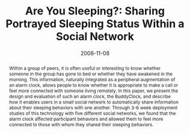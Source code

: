 ---
abstract: |-
  Within a group of peers, it is often useful or interesting to know whether someone in the group has gone to bed or whether they have awakened in the morning. This information, naturally integrated as a peripheral augmentation of an alarm clock, allows people to know whether it is appropriate to make a call or feel more connected with someone living remotely. In this paper, we present the design and evaluation of such an alarm clock, the BuddyClock, and describe how it enables users in a small social network to automatically share information about their sleeping behaviors with one another. Through 3-6 week deployment studies of this technology with five different social networks, we found that the alarm clock affected participant behaviors and allowed them to feel more connected to those with whom they shared their sleeping behaviors.
authors:
- Sunyoung Kim
- Julie A. Kientz
- patel
- Gregory D. Abowd
bibtex: |-
  @inproceedings{Kim:2008:YSS:1460563.1460660,
   author = {Kim, Sunyoung and Kientz, Julie A. and Patel, Shwetak N. and Abowd, Gregory D.},
   title = {Are You Sleeping?: Sharing Portrayed Sleeping Status Within a Social Network},
   booktitle = {Proceedings of the 2008 ACM Conference on Computer Supported Cooperative Work},
   series = {CSCW '08},
   year = {2008},
   isbn = {978-1-60558-007-4},
   location = {San Diego, CA, USA},
   pages = {619--628},
   numpages = {10},
   url = {http://doi.acm.org/10.1145/1460563.1460660},
   doi = {10.1145/1460563.1460660},
   acmid = {1460660},
   publisher = {ACM},
   address = {New York, NY, USA},
   keywords = {communication, contextual information, design, hci, persuasive technology, sleep, sleeping behavior, social computing},
  }
caption: ''
citation: |-
  Sunyoung Kim, Julie A. Kientz, Shwetak N. Patel, and Gregory D. Abowd. 2008. Are you sleeping?: sharing portrayed sleeping status within a social network.  In Proceedings of the 2008 ACM conference on Computer supported cooperative work (CSCW '08). ACM, New York, NY, USA,  619-628. DOI=http://dx.doi.org/10.1145/1460563.1460660
conference: CSCW '08
date: '2008-11-08'
image: ''
pdf: /pdfs/are-you-sleeping.pdf
thumbnail: ''
title: 'Are You Sleeping?: Sharing Portrayed Sleeping Status Within a Social Network'
video: ''
video_embed: ''
---
